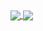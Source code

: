 
<a href="https://github.com/anuraghazra/github-readme-stats">
  <img align="center" src="https://github-readme-stats.vercel.app/api/top-langs/?username=FyWolf&layout=compact&theme=radical&hide_border=true&bg_color=0d1117&title_color=612b8a" />
</a>
<a href="https://github.com/anuraghazra/convoychat">
  <img align="center" src="https://github-readme-stats.vercel.app/api?username=FyWolf&hide=issues,prs&show_icons=true&theme=radical&hide_border=true&bg_color=0d1117&title_color=612b8a&text_color=8b949e&icon_color=612b8a" />
</a>

<!--
[![Top Langs](https://github-readme-stats.vercel.app/api/top-langs/?username=FyWolf&layout=compact&theme=radical)](https://github.com/anuraghazra/github-readme-stats)
![Anurag's GitHub stats](https://github-readme-stats.vercel.app/api?username=FyWolf&show_icons=true&theme=radical)
-->
